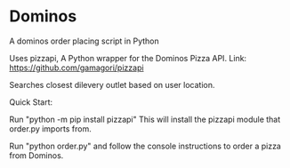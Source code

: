 # Dominos
A dominos order placing script in Python

Uses pizzapi, A Python wrapper for the Dominos Pizza API. Link: https://github.com/gamagori/pizzapi

Searches closest dilevery outlet based on user location.

Quick Start:

  Run "python -m pip install pizzapi"
  This will install the pizzapi module that order.py imports from.
  
  Run "python order.py" and follow the console instructions to order a pizza from Dominos.
